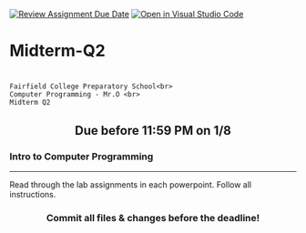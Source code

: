 [![Review Assignment Due Date](https://classroom.github.com/assets/deadline-readme-button-24ddc0f5d75046c5622901739e7c5dd533143b0c8e959d652212380cedb1ea36.svg)](https://classroom.github.com/a/LntbRqwH)
[![Open in Visual Studio Code](https://classroom.github.com/assets/open-in-vscode-718a45dd9cf7e7f842a935f5ebbe5719a5e09af4491e668f4dbf3b35d5cca122.svg)](https://classroom.github.com/online_ide?assignment_repo_id=13307707&assignment_repo_type=AssignmentRepo)
# Midterm-Q2 <h1 align="center">
    Fairfield College Preparatory School<br>
    Computer Programming - Mr.O <br>
    Midterm Q2
</h1>

<h2 align="center">Due before 11:59 PM on 1/8</h2>

### Intro to Computer Programming
---
Read through the lab assignments in each powerpoint. Follow all instructions.

<h3 align="center">Commit all files & changes before the deadline!</h3>
